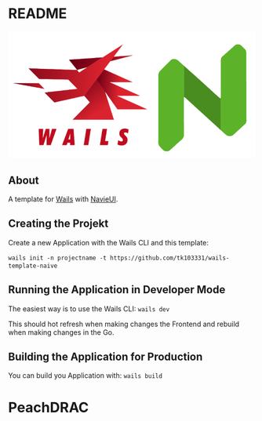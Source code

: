 # README

![Wails and NaiveUI](./wails-naive.png)


## About

A template for [Wails](https://wails.io/) with [NavieUI](https://www.naiveui.com/).


## Creating the Projekt
Create a new Application with the Wails CLI and this template:

```
wails init -n projectname -t https://github.com/tk103331/wails-template-naive
```

## Running the Application in Developer Mode
The easiest way is to use the Wails CLI: `wails dev`

This should hot refresh when making changes the Frontend and rebuild when making changes in the Go.

## Building the Application for Production
 
You can build you Application with: `wails build`


# PeachDRAC
